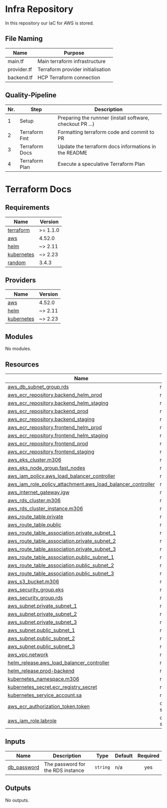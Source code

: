# Infra Repository
In this repository our IaC for AWS is stored.

## File Naming
| Name        | Purpose                           |
| ----------- | --------------------------------- |
| main.tf     | Main terraform infrastructure     |
| provider.tf | Terraform provider initialisation |
| backend.tf  | HCP Terraform connection          |

## Quality-Pipeline
| Nr. | Step                           | Description                                               |
| --- | ------------------------------ | --------------------------------------------------------- |
| 1   | Setup                          | Preparing the runnner (install software, checkout PR ...) |
| 2   | Terraform Fmt                  | Formatting terraform code and commit to PR                |
| 3   | Terraform Docs                 | Update the terraform docs informations in the README      |
| 4   | Terraform Plan                 | Execute a speculative Terraform Plan                      |

# Terraform Docs
<!-- BEGIN_TF_DOCS -->
## Requirements

| Name | Version |
|------|---------|
| <a name="requirement_terraform"></a> [terraform](#requirement\_terraform) | >= 1.1.0 |
| <a name="requirement_aws"></a> [aws](#requirement\_aws) | 4.52.0 |
| <a name="requirement_helm"></a> [helm](#requirement\_helm) | ~> 2.11 |
| <a name="requirement_kubernetes"></a> [kubernetes](#requirement\_kubernetes) | ~> 2.23 |
| <a name="requirement_random"></a> [random](#requirement\_random) | 3.4.3 |

## Providers

| Name | Version |
|------|---------|
| <a name="provider_aws"></a> [aws](#provider\_aws) | 4.52.0 |
| <a name="provider_helm"></a> [helm](#provider\_helm) | ~> 2.11 |
| <a name="provider_kubernetes"></a> [kubernetes](#provider\_kubernetes) | ~> 2.23 |

## Modules

No modules.

## Resources

| Name | Type |
|------|------|
| [aws_db_subnet_group.rds](https://registry.terraform.io/providers/hashicorp/aws/4.52.0/docs/resources/db_subnet_group) | resource |
| [aws_ecr_repository.backend_helm_prod](https://registry.terraform.io/providers/hashicorp/aws/4.52.0/docs/resources/ecr_repository) | resource |
| [aws_ecr_repository.backend_helm_staging](https://registry.terraform.io/providers/hashicorp/aws/4.52.0/docs/resources/ecr_repository) | resource |
| [aws_ecr_repository.backend_prod](https://registry.terraform.io/providers/hashicorp/aws/4.52.0/docs/resources/ecr_repository) | resource |
| [aws_ecr_repository.backend_staging](https://registry.terraform.io/providers/hashicorp/aws/4.52.0/docs/resources/ecr_repository) | resource |
| [aws_ecr_repository.frontend_helm_prod](https://registry.terraform.io/providers/hashicorp/aws/4.52.0/docs/resources/ecr_repository) | resource |
| [aws_ecr_repository.frontend_helm_staging](https://registry.terraform.io/providers/hashicorp/aws/4.52.0/docs/resources/ecr_repository) | resource |
| [aws_ecr_repository.frontend_prod](https://registry.terraform.io/providers/hashicorp/aws/4.52.0/docs/resources/ecr_repository) | resource |
| [aws_ecr_repository.frontend_staging](https://registry.terraform.io/providers/hashicorp/aws/4.52.0/docs/resources/ecr_repository) | resource |
| [aws_eks_cluster.m306](https://registry.terraform.io/providers/hashicorp/aws/4.52.0/docs/resources/eks_cluster) | resource |
| [aws_eks_node_group.fast_nodes](https://registry.terraform.io/providers/hashicorp/aws/4.52.0/docs/resources/eks_node_group) | resource |
| [aws_iam_policy.aws_load_balancer_controller](https://registry.terraform.io/providers/hashicorp/aws/4.52.0/docs/resources/iam_policy) | resource |
| [aws_iam_role_policy_attachment.aws_load_balancer_controller](https://registry.terraform.io/providers/hashicorp/aws/4.52.0/docs/resources/iam_role_policy_attachment) | resource |
| [aws_internet_gateway.igw](https://registry.terraform.io/providers/hashicorp/aws/4.52.0/docs/resources/internet_gateway) | resource |
| [aws_rds_cluster.m306](https://registry.terraform.io/providers/hashicorp/aws/4.52.0/docs/resources/rds_cluster) | resource |
| [aws_rds_cluster_instance.m306](https://registry.terraform.io/providers/hashicorp/aws/4.52.0/docs/resources/rds_cluster_instance) | resource |
| [aws_route_table.private](https://registry.terraform.io/providers/hashicorp/aws/4.52.0/docs/resources/route_table) | resource |
| [aws_route_table.public](https://registry.terraform.io/providers/hashicorp/aws/4.52.0/docs/resources/route_table) | resource |
| [aws_route_table_association.private_subnet_1](https://registry.terraform.io/providers/hashicorp/aws/4.52.0/docs/resources/route_table_association) | resource |
| [aws_route_table_association.private_subnet_2](https://registry.terraform.io/providers/hashicorp/aws/4.52.0/docs/resources/route_table_association) | resource |
| [aws_route_table_association.private_subnet_3](https://registry.terraform.io/providers/hashicorp/aws/4.52.0/docs/resources/route_table_association) | resource |
| [aws_route_table_association.public_subnet_1](https://registry.terraform.io/providers/hashicorp/aws/4.52.0/docs/resources/route_table_association) | resource |
| [aws_route_table_association.public_subnet_2](https://registry.terraform.io/providers/hashicorp/aws/4.52.0/docs/resources/route_table_association) | resource |
| [aws_route_table_association.public_subnet_3](https://registry.terraform.io/providers/hashicorp/aws/4.52.0/docs/resources/route_table_association) | resource |
| [aws_s3_bucket.m306](https://registry.terraform.io/providers/hashicorp/aws/4.52.0/docs/resources/s3_bucket) | resource |
| [aws_security_group.eks](https://registry.terraform.io/providers/hashicorp/aws/4.52.0/docs/resources/security_group) | resource |
| [aws_security_group.rds](https://registry.terraform.io/providers/hashicorp/aws/4.52.0/docs/resources/security_group) | resource |
| [aws_subnet.private_subnet_1](https://registry.terraform.io/providers/hashicorp/aws/4.52.0/docs/resources/subnet) | resource |
| [aws_subnet.private_subnet_2](https://registry.terraform.io/providers/hashicorp/aws/4.52.0/docs/resources/subnet) | resource |
| [aws_subnet.private_subnet_3](https://registry.terraform.io/providers/hashicorp/aws/4.52.0/docs/resources/subnet) | resource |
| [aws_subnet.public_subnet_1](https://registry.terraform.io/providers/hashicorp/aws/4.52.0/docs/resources/subnet) | resource |
| [aws_subnet.public_subnet_2](https://registry.terraform.io/providers/hashicorp/aws/4.52.0/docs/resources/subnet) | resource |
| [aws_subnet.public_subnet_3](https://registry.terraform.io/providers/hashicorp/aws/4.52.0/docs/resources/subnet) | resource |
| [aws_vpc.network](https://registry.terraform.io/providers/hashicorp/aws/4.52.0/docs/resources/vpc) | resource |
| [helm_release.aws_load_balancer_controller](https://registry.terraform.io/providers/hashicorp/helm/latest/docs/resources/release) | resource |
| [helm_release.prod-backend](https://registry.terraform.io/providers/hashicorp/helm/latest/docs/resources/release) | resource |
| [kubernetes_namespace.m306](https://registry.terraform.io/providers/hashicorp/kubernetes/latest/docs/resources/namespace) | resource |
| [kubernetes_secret.ecr_registry_secret](https://registry.terraform.io/providers/hashicorp/kubernetes/latest/docs/resources/secret) | resource |
| [kubernetes_service_account.sa](https://registry.terraform.io/providers/hashicorp/kubernetes/latest/docs/resources/service_account) | resource |
| [aws_ecr_authorization_token.token](https://registry.terraform.io/providers/hashicorp/aws/4.52.0/docs/data-sources/ecr_authorization_token) | data source |
| [aws_iam_role.labrole](https://registry.terraform.io/providers/hashicorp/aws/4.52.0/docs/data-sources/iam_role) | data source |

## Inputs

| Name | Description | Type | Default | Required |
|------|-------------|------|---------|:--------:|
| <a name="input_db_password"></a> [db\_password](#input\_db\_password) | The password for the RDS instance | `string` | n/a | yes |

## Outputs

No outputs.
<!-- END_TF_DOCS -->
